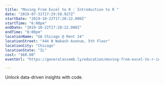 ```yaml
---
title: "Moving From Excel to R : Introduction to R "
date: "2019-07-31T17:29:58.927Z"
startDate: "2019-10-22T17:28:22.000Z"
startTime: "6:00pm"
endDate: "2019-10-22T17:28:22.000Z"
endTime: "8:00pm"
locationName: "GA Chicago @ Rent 24"
locationStreet: "444 N Wabash Avenue, 5th Floor"
locationCity: "Chicago"
locationState: "IL"
cost: "$60.00"
eventUrl: "https://generalassemb.ly/education/moving-from-excel-to-r-introduction-to-r/chicago/85025"

---
```


Unlock data-driven insights with code.



